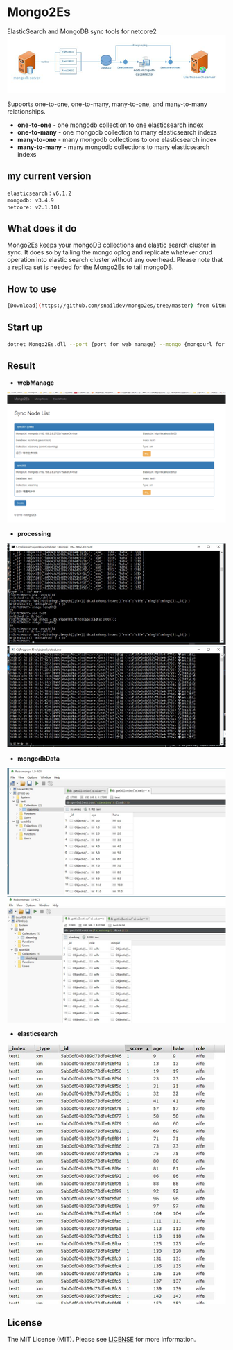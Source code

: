 # Mongo2Es

ElasticSearch and MongoDB sync tools for netcore2
![structure]

Supports one-to-one, one-to-many, many-to-one, and many-to-many relationships.

- **one-to-one** - one mongodb collection to one elasticsearch index
- **one-to-many** - one mongodb collection to many elasticsearch indexs
- **many-to-one** - many mongodb collections to one elasticsearch index
- **many-to-many** - many mongodb collections to many elasticsearch indexs

## my current version

    elasticsearch：v6.1.2
    mongodb: v3.4.9
    netcore: v2.1.101

## What does it do

Mongo2Es keeps your mongoDB collections and elastic search cluster in sync. It does so by tailing the mongo oplog and replicate whatever crud operation into elastic search cluster without any overhead. Please note that a replica set is needed for the Mongo2Es to tail mongoDB.

## How to use

```bash
[Download](https://github.com/snaildev/mongo2es/tree/master) from GitHub
```

## Start up

```bash
dotnet Mongo2Es.dll --port {port for web manage} --mongo {mongourl for config}
```

## Result
- **webManage**

![webmanage]

- **processing**

![process1]
![process2]


- **mongodbData**

![mongodb1]
![mongodb2]

- **elasticsearch**

![elasticsearch]


## License

The MIT License (MIT). Please see [LICENSE](LICENSE) for more information.

[structure]:./img/structure.jpg "structure"

[webmanage]:./img/webmanage.png "webmanage"

[mongodb1]:./img/mongodb1.jpg "mongodb1"

[mongodb2]:./img/mongodb2.jpg "mongodb2"

[elasticsearch]:./img/elasticsearch.jpg "elasticsearch"

[process1]:./img/process1.jpg "process1"

[process2]:./img/process2.jpg "process2"
